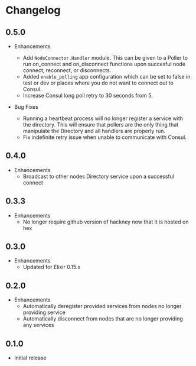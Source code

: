 # Changelog

## 0.5.0

* Enhancements
  * Add `NodeConnector.Handler` module. This can be given to a Poller to run on_connect and on_disconnect functions upon succesful node connect, reconnect, or disconnects.
  * Added `enable_polling` app configuration which can be set to false in test or dev or places where you do not want to connect out to Consul.
  * Increase Consul long poll retry to 30 seconds from 5.

* Bug Fixes
  * Running a heartbeat process will no longer register a service with the directory. This will ensure that pollers are the only thing that manipulate the Directory and all handlers are properly run.
  * Fix indefinite retry issue when unable to communicate with Consul.

## 0.4.0

* Enhancements
  * Broadcast to other nodes Directory service upon a successful connect

## 0.3.3

* Enhancements
  * No longer require github version of hackney now that it is hosted on hex

## 0.3.0

* Enhancements
  * Updated for Elixir 0.15.x

## 0.2.0

* Enhancements
  * Automatically deregister provided services from nodes no longer providing service
  * Automatically disconnect from nodes that are no longer providing any services

## 0.1.0

* Initial release

